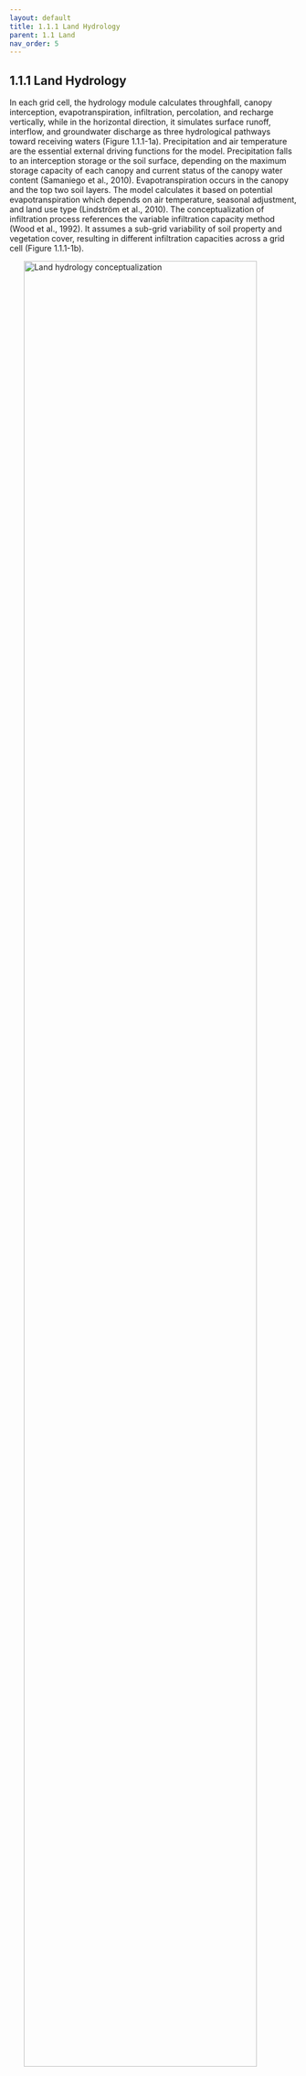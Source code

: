 ```yaml
---
layout: default
title: 1.1.1 Land Hydrology
parent: 1.1 Land  
nav_order: 5 
---
```


<div class="justify-text" markdown="1">

## 1.1.1 Land Hydrology
In each grid cell, the hydrology module calculates throughfall, canopy interception, evapotranspiration, infiltration, percolation, and recharge vertically, while in the horizontal direction, it simulates surface runoff, interflow, and groundwater discharge as three hydrological pathways toward receiving waters (Figure 1.1.1-1a). Precipitation and air temperature are the essential external driving functions for the model. Precipitation falls to an interception storage or the soil surface, depending on the maximum storage capacity of each canopy and current status of the canopy water content (Samaniego et al., 2010). Evapotranspiration occurs in the canopy and the top two soil layers. The model calculates it based on potential evapotranspiration which depends on air temperature, seasonal adjustment, and land use type (Lindström et al., 2010). The conceptualization of infiltration process references the variable infiltration capacity method (Wood et al., 1992). It assumes a sub-grid variability of soil property and vegetation cover, resulting in different infiltration capacities across a grid cell (Figure 1.1.1-1b). 

<img src="{{ '/assets/images/Figure 1.1.1-1.jpg' | relative_url }}" 
    alt="Land hydrology conceptualization" 
    style="display: block; margin: 0 auto; width: 90%;">

<div style="text-align: center">
Figure 1.1.1-1. Schematics of land hydrological processes in the model.
</div>

The basic equation of infiltration within a grid cell at a given time is: 

$$ 
i = i_m[1 - (1 - A)^{1/b}] 
$$

where $i$ (mm H2O) represents the actual infiltration rate, i_m (mm H2O) is the maximum infiltration rate, A is area fraction of the grid cell in which the infiltration rate is less than i and ranges from 0 to 1, b is an exponent parameter that controls the shape of the infiltration curve which reflects how quickly the infiltration capacity decreases as the soil becomes wetter. Given the initial soil moisture content and maximum soil moisture content, the throughfall will be divided to surface runoff and infiltration based on the infiltration capacities (Figure 1.1.1-1b). The generated surface runoff at a given time can be calculated as:

$$
R_{surf}=
\begin{cases}
Thr_f + W_0 - W_m, & i_0 + Thr_f \geq i_m \\
Thr_f + W_0 - W_m + W_m \cdot \left[ 1 - \frac{i_0 + Thr_f}{i_m} \right]^{1+b}, & i_0 + Thr_f < i_m
\end{cases}
$$

where R_surf (mm H2O) is the estimated surface runoff, Thrf (mm H2O) is the throughfall, W_0 (mm H2O) is the initial soil moisture content, W_m (mm H2O) is the maximum soil moisture content, i_0 (mm H2O) is the initial infiltration rate,  i_m (mm H2O) is the maximum infiltration rate. 

Every soil layer has the potential to generate interflow, determined by factors such as excess moisture, land slope, and runoff coefficients (Lindström et al., 2010). Percolation amount is calculated using storage routing method based on excess moisture and soil physical property. Percolation from the bottom soil layer recharges the shallow aquifer based on the non-steady-state response (Neitsch et al., 2011). Calculated surface runoff in each grid cell is routed along the flow directions. Land cover based coefficients and land slope are used to estimate flow velocities and travel times of surface runoff to rivers (Grimaldi et al., 2010). Interflow and groundwater discharge are routed in sub-basins by the linear reservoir method. In each river segment, Muskingum-Cunge routing approach is employed to update river discharges (Cunge, 1969). Detailed description of parameters in the hydrology module are presented in Table S1.


</div>
